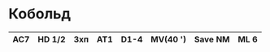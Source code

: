 # Кобольд

AC7 | HD 1/2 | 3хп | AT1 | D1-4 |MV(40 ')| Save NM| ML 6 
-----|-------|------|-----|------|---------|-----|------
